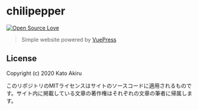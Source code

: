 # chilipepper

[![Open Source Love](https://badges.frapsoft.com/os/v1/open-source-150x25.png?v=103)](https://github.com/ellerbrock/open-source-badges/)

> Simple website powered by [VuePress](https://vuepress.vuejs.org/) 

## License

Copyright (c) 2020 Kato Akiru

このリポジトリのMITライセンスはサイトのソースコードに適用されるものです。サイト内に掲載している文章の著作権はそれぞれの文章の筆者に帰属します。

